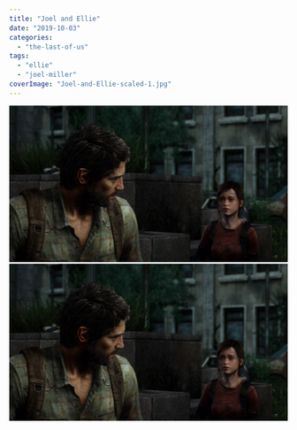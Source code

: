 ```yaml
---
title: "Joel and Ellie"
date: "2019-10-03"
categories: 
  - "the-last-of-us"
tags: 
  - "ellie"
  - "joel-miller"
coverImage: "Joel-and-Ellie-scaled-1.jpg"
---
```


[![](images/Joel-and-Ellie-scaled-1.jpg)](images/Joel-and-Ellie-scaled-1.jpg)
[![](images/Joel-and-Ellie-scaled-1.jpg)](images/Joel-and-Ellie-scaled-1.jpg)
